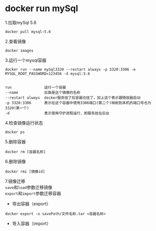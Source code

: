 # docker run mySql  
1.拉取mySql 5.6  
  ```docker
  docker pull mysql:5.6
  ```
  
2.查看镜像  
  ```docker
  docker images
  ```

3.运行一个mysql容器
  ```docker
  docker run --name mySql3320 --restart always -p 3320:3306 -e MYSQL_ROOT_PASSWORD=123456 -d mysql:5.6
  
  
  ```
  ```
  run               运行一个容器
  --name            后面是这个镜像的名称
  --restart always  docker服务挂了后容器也挂了，加上这个表示跟随容器启动
  -p 3320:3306      表示在这个容器中使用3306端口(第二个)映射到本机的端口号也为3320(第一个)
  -d                表示使用守护进程运行，即服务挂在后台
  ```
4.检查镜像运行状态
  ```docker
  docker ps
  ```
5.删除容器
  ```docker
  docker rm [容器名称]
  ```
6.删除镜像
  ```docker
  docker rmi [镜像id]
  ```
7.镜像迁移  
`save`和`load`参数迁移镜像  
`export`和`import`参数迁移容器
  - 导出容器（export）
  ```docker
  docker export -o savePath/文件名称.tar <容器名称>
  ```
  - 导入容器（import）
  ```docker
  
  ```